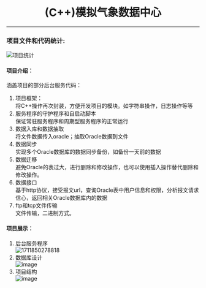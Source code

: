 <div align="center">
    
# (C++)模拟气象数据中心
</div>

-------------------------------------------------------- 
### 项目文件和代码统计:    
![项目统计](https://github.com/NaNbNa/C-_Simulated_-eteorological_Data_Center/assets/144761706/2f332987-0976-400c-b5b8-e92432df2962)
#### 项目介绍：
涵盖项目的部分后台服务代码：
1. 项目框架：  
将C++操作再次封装，方便开发项目的模块。如字符串操作，日志操作等等  
2. 服务程序的守护程序和自启动脚本  
保证常驻服务程序和周期型服务程序的正常运行  
3.  数据入库和数据抽取  
将文件数据传入oracle；抽取Oracle数据到文件  
4. 数据同步  
实现多个Oracle数据库的数据同步备份，如备份一天前的数据  
5. 数据迁移  
避免Oracle的表过大，进行删除和修改操作，也可以使用插入操作替代删除和修改操作。  
6. 数据接口  
基于http协议，接受报文url，查询Oracle表中用户信息和权限，分析报文请求信心，返回相关Oracle数据库内的数据  
7. ftp和tcp文件传输  
文件传输，二进制方式。

#### 项目展示：
1. 后台服务程序  
   ![1711850278818](https://github.com/NaNbNa/C-_Simulated_-eteorological_Data_Center/assets/144761706/dd5eceb7-ee7c-4284-9900-164828f9280d)
2. 数据库设计  
![image](https://github.com/NaNbNa/C-_Simulated_-eteorological_Data_Center/assets/144761706/9202fa41-6230-494c-8a3e-eec49c8a7d97)
3. 项目结构  
![image](https://github.com/NaNbNa/C-_Simulated_-eteorological_Data_Center/assets/144761706/55a24d3d-1566-4137-a0a9-97307770101c)

